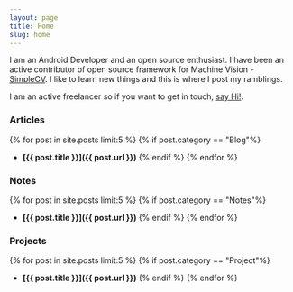 ```yaml
---
layout: page
title: Home
slug: home
---
```

I am an Android Developer and an open source enthusiast. I have been an active contributor of open source framework for Machine Vision - [SimpleCV](http://simplecv.org/). I like to learn new things and this is where I post my ramblings.

I am an active freelancer so if you want to get in touch, <a href="mailto:jayrambhia777@gmail.com">say Hi!</a>.

<!--
Events
{% for post in site.posts limit:5 %}
{% if post.category == "Event"%}
- **[{{ post.title }}]({{ post.url }})**
{% endif %}
{% endfor %}
-->

### Articles
{% for post in site.posts limit:5 %}
{% if post.category == "Blog"%}
- **[{{ post.title }}]({{ post.url }})**<!-- -->
{% endif %}
{% endfor %}


### Notes
{% for post in site.posts limit:5 %}
{% if post.category == "Notes"%}
- **[{{ post.title }}]({{ post.url }})**
{% endif %}
{% endfor %}

### Projects
{% for post in site.posts limit:5 %}
{% if post.category == "Project"%}
- **[{{ post.title }}]({{ post.url }})**
{% endif %}
{% endfor %}
<!-- - **[Lenx](http://lenxapp.com/)**
- **[Waeo](http://getwaeo.com/)** -->
